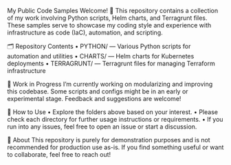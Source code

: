 My Public Code Samples
Welcome! 👋 This repository contains a collection of my work involving Python scripts, Helm charts, and Terragrunt files. These samples serve to showcase my coding style and experience with infrastructure as code (IaC), automation, and scripting.

🗂 Repository Contents
• PYTHON/ — Various Python scripts for automation and utilities • CHARTS/ — Helm charts for Kubernetes deployments • TERRAGRUNT/ — Terragrunt files for managing Terraform infrastructure

🚧 Work in Progress
I’m currently working on modularizing and improving this codebase. Some scripts and configs might be in an early or experimental stage. Feedback and suggestions are welcome!

📌 How to Use
	•	Explore the folders above based on your interest.
	•	Please check each directory for further usage instructions or requirements.
	•	If you run into any issues, feel free to open an issue or start a discussion.

📖 About
This repository is purely for demonstration purposes and is not recommended for production use as-is. If you find something useful or want to collaborate, feel free to reach out!
